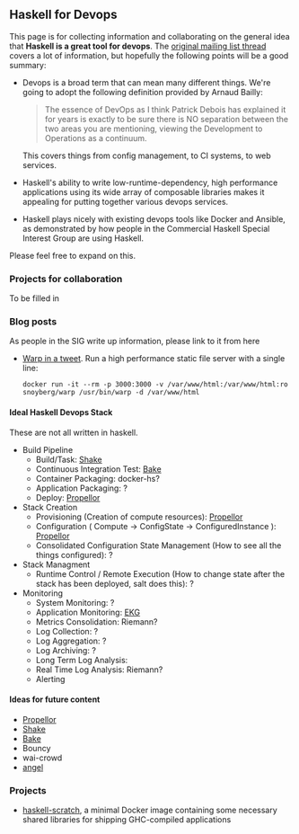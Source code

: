 ## Haskell for Devops

This page is for collecting information and collaborating on the general idea
that __Haskell is a great tool for devops__. The [original mailing list
thread](https://groups.google.com/d/msg/commercialhaskell/L8Sca1X0QDA/3qU64WKbu-wJ)
covers a lot of information, but hopefully the following points will be a good
summary:

*   Devops is a broad term that can mean many different things. We're going to adopt the following definition provided by Arnaud Bailly:

    > The essence of DevOps as I think Patrick Debois has explained it for
    > years is exactly to be sure there is NO separation between the two areas
    > you are mentioning, viewing the Development to Operations as a continuum.

    This covers things from config management, to CI systems, to web services.

*   Haskell's ability to write low-runtime-dependency, high performance
    applications using its wide array of composable libraries makes it
    appealing for putting together various devops services.

*   Haskell plays nicely with existing devops tools like Docker and Ansible, as
    demonstrated by how people in the Commercial Haskell Special Interest Group
    are using Haskell.

Please feel free to expand on this.

### Projects for collaboration

To be filled in

### Blog posts

As people in the SIG write up information, please link to it from here

*   [Warp in a tweet](https://twitter.com/snoyberg/status/587909384510042112). Run a high performance static file server with a single line:

        docker run -it --rm -p 3000:3000 -v /var/www/html:/var/www/html:ro snoyberg/warp /usr/bin/warp -d /var/www/html

#### Ideal Haskell Devops Stack
These are not all written in haskell.
* Build Pipeline
	* Build/Task: [Shake]
	* Continuous Integration Test: [Bake]
	* Container Packaging: docker-hs?
	* Application Packaging: ?
	* Deploy: [Propellor]
* Stack Creation
	* Provisioning (Creation of compute resources): [Propellor]
	* Configuration ( Compute -> ConfigState -> ConfiguredInstance ): [Propellor] 
	* Consolidated Configuration State Management (How to see all the things configured): ?
* Stack Managment
	* Runtime Control / Remote Execution (How to change state after the stack has been deployed, salt does this): ?
* Monitoring 
	* System Monitoring: ?
	* Application Monitoring: [EKG]
	* Metrics Consolidation: Riemann?
	* Log Collection: ?
	* Log Aggregation: ?
	* Log Archiving: ?
	* Long Term Log Analysis:
	* Real Time Log Analysis: Riemann?
	* Alerting


#### Ideas for future content

* [Propellor]
* [Shake]
* [Bake]
* Bouncy
* wai-crowd
* [angel](https://github.com/MichaelXavier/Angel)

### Projects

* [haskell-scratch](https://registry.hub.docker.com/u/snoyberg/haskell-scratch/), a minimal Docker image containing some necessary shared libraries for shipping GHC-compiled applications



[shake]: http://hackage.haskell.org/package/shake
[bake]: http://hackage.haskell.org/package/bake
[propellor]: http://hackage.haskell.org/package/propellor
[ekg]: https://hackage.haskell.org/package/ekg
